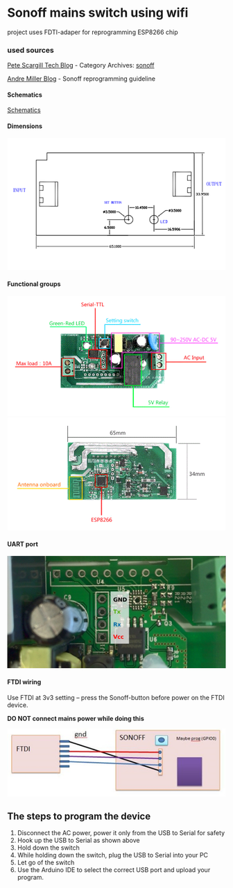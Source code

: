 # Sonoff mains switch using wifi

project uses FDTI-adaper for reprogramming ESP8266 chip

### used sources
[Pete Scargill Tech Blog][1] - Category Archives: [sonoff][2]

[Andre Miller Blog][2a] - Sonoff reprogramming guideline

#### Schematics
[Schematics][3]

#### Dimensions
![Dimensions][4]

#### Functional groups
<!-- ![parts][5] -->
![front][5a]
![rear][5b]
#### UART port 
![UART][6]
#### FTDI wiring
Use FTDI at 3v3 setting – press the Sonoff-button before power on the FTDI device. 

**DO NOT connect mains power while doing this**

![FTDI][7]

## The steps to program the device

1. Disconnect the AC power, power it only from the USB to Serial for safety
2. Hook up the USB to Serial as shown above
3. Hold down the switch
4. While holding down the switch, plug the USB to Serial into your PC
5. Let go of the switch
6. Use the Arduino IDE to select the correct USB port and upload your program.


<!-- References -->
[1]:  http://tech.scargill.net/ "Scargill's Tech Blog"
[2]:  http://tech.scargill.net/category/sonoff/ "Scargill's Tech Blog - sonoff"
[2a]: http://www.andremiller.net/content/programming-an-itead-sonoff-wireless-smart-switch-esp8266 "Programming guideline"
[3]:  Sonoff-schematic.pdf "schematics"
[4]:  Sonoff-dimension.png "dimensions"
[5]:  sonoff-parts-without-433.jpg
[5a]: Sonoff-front.GIF
[5b]: Sonoff-rear.GIF
[6]:  UART-port.png
[7]:  FTDI_2_Sonoff.jpg




